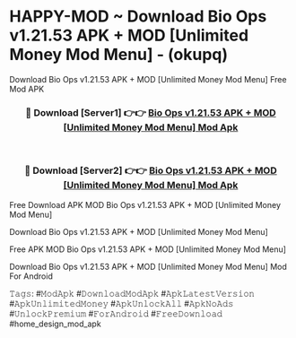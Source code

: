 # HAPPY-MOD ~ Download Bio Ops v1.21.53 APK + MOD [Unlimited Money Mod Menu] - (okupq)
Download Bio Ops v1.21.53 APK + MOD [Unlimited Money Mod Menu] Free Mod APK

<div align="center">
<h3>🔴 Download [Server1] 👉👉 <a href="https://apk-comot.site?title=Bio_Ops_v1.21.53_APK_+_MOD_[Unlimited_Money_Mod_Menu]">Bio Ops v1.21.53 APK + MOD [Unlimited Money Mod Menu] Mod Apk</a></h3><br>

<h3>🔴 Download [Server2] 👉👉 <a href="https://apk-comot.site?title=Bio_Ops_v1.21.53_APK_+_MOD_[Unlimited_Money_Mod_Menu]">Bio Ops v1.21.53 APK + MOD [Unlimited Money Mod Menu] Mod Apk</a></h3>
</div>


Free Download APK MOD Bio Ops v1.21.53 APK + MOD [Unlimited Money Mod Menu]

Download Bio Ops v1.21.53 APK + MOD [Unlimited Money Mod Menu] 

Free APK MOD Bio Ops v1.21.53 APK + MOD [Unlimited Money Mod Menu] 

Download Bio Ops v1.21.53 APK + MOD [Unlimited Money Mod Menu] Mod For Android

𝚃𝚊𝚐𝚜: #𝙼𝚘𝚍𝙰𝚙𝚔 #𝙳𝚘𝚠𝚗𝚕𝚘𝚊𝚍𝙼𝚘𝚍𝙰𝚙𝚔 #𝙰𝚙𝚔𝙻𝚊𝚝𝚎𝚜𝚝𝚅𝚎𝚛𝚜𝚒𝚘𝚗 #𝙰𝚙𝚔𝚄𝚗𝚕𝚒𝚖𝚒𝚝𝚎𝚍𝙼𝚘𝚗𝚎𝚢 #𝙰𝚙𝚔𝚄𝚗𝚕𝚘𝚌𝚔𝙰𝚕𝚕 #𝙰𝚙𝚔𝙽𝚘𝙰𝚍𝚜 #𝚄𝚗𝚕𝚘𝚌𝚔𝙿𝚛𝚎𝚖𝚒𝚞𝚖 #𝙵𝚘𝚛𝙰𝚗𝚍𝚛𝚘𝚒𝚍 #𝙵𝚛𝚎𝚎𝙳𝚘𝚠𝚗𝚕𝚘𝚊𝚍 #home_design_mod_apk